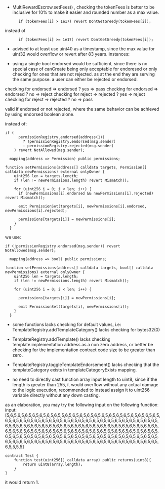 - MultiRewardEscrow.setFees() , checking the tokenFees is better to be inclusive for 10% to make it easier and rounded number as a max value.
```
      if (tokenFees[i] > 1e17) revert DontGetGreedy(tokenFees[i]);

```
instead of 
```
      if (tokenFees[i] >= 1e17) revert DontGetGreedy(tokenFees[i]);

```
- advised to at least use uint40 as a timestamp, since the max value for uint32 would overflow or revert after 83 years.
instances:

- using a single bool endorsed would be sufficient, since there is no special case of canCreate being only acceptable for endoresed or only checking for ones that are not rejected. as at the end they are serving the same purpose. a user can either be rejected or endorsed.

checking for endorsed => endorsed ? yes => pass
checking for endorsed => endorsed ? no => reject
checking for reject => rejected ? yes => reject
checking for reject => rejected ? no => pass

valid if endorsed or not rejected, where the same behavior can be achieved by using endorsed boolean alone.

instead of:
```
if (
      permissionRegistry.endorsed(address(1))
        ? !permissionRegistry.endorsed(msg.sender)
        : permissionRegistry.rejected(msg.sender)
    ) revert NotAllowed(msg.sender);
```
```
  mapping(address => Permission) public permissions;

function setPermissions(address[] calldata targets, Permission[] calldata newPermissions) external onlyOwner {
    uint256 len = targets.length;
    if (len != newPermissions.length) revert Mismatch();

    for (uint256 i = 0; i < len; i++) {
      if (newPermissions[i].endorsed && newPermissions[i].rejected) revert Mismatch();

      emit PermissionSet(targets[i], newPermissions[i].endorsed, newPermissions[i].rejected);

      permissions[targets[i]] = newPermissions[i];
    }
  }
```
we use:
```
if (!permissionRegistry.endorsed(msg.sender)) revert NotAllowed(msg.sender);
```

```
  mapping(address => bool) public permissions;

function setPermissions(address[] calldata targets, bool[] calldata newPermissions) external onlyOwner {
    uint256 len = targets.length;
    if (len != newPermissions.length) revert Mismatch();

    for (uint256 i = 0; i < len; i++) {

      permissions[targets[i]] = newPermissions[i];

      emit PermissionSet(targets[i], newPermissions[i]);
    }
  }
```
- some functions lacks checking for default values, i.e: TemplateRegistry.addTemplateCategory() lacks checking for bytes32(0)

- TemplateRegistry.addTemplate() lacks checking template.implementation address as a non zero address, or better be checking for the implementation contract code size to be greater than zero.

- TemplateRegistry.toggleTemplateEndorsement() lacks checking that the templateCategory exists in templateCategoryExists mapping.

- no need to directly cast function array input length to uint8, since if the length is greater than 255, it would overflow without any actual damage to the logic execution, recommended to instead assign it to uint256 variable directly without any down casting.

as an elaboration, you may try the following input on the following function:
input: [5,6,5,6,5,6,5,6,5,6,5,6,5,6,5,5,6,5,6,5,6,5,6,5,6,5,6,5,6,5,6,5,6,5,6,5,6,5,6,5,6,5,6,5,6,5,6,5,6,5,6,5,6,5,6,5,6,5,6,5,6,5,6,5,6,5,6,5,6,5,6,5,6,5,6,5,6,5,6,5,6,5,6,5,6,5,6,5,6,5,6,5,6,5,6,5,6,5,6,5,6,5,6,5,6,5,6,5,6,5,6,5,6,5,6,5,6,5,6,5,6,5,6,5,6,5,6,5,6,5,6,5,6,5,6,5,6,5,6,5,6,5,6,5,6,5,6,5,6,5,6,5,6,5,6,5,6,5,6,5,6,5,6,5,6,5,6,5,6,5,6,5,6,5,6,5,6,5,6,5,6,5,6,5,6,5,6,5,6,5,6,5,6,5,6,5,6,5,6,5,6,5,6,5,6,5,6,5,6,5,6,5,6,5,6,5,6,5,6,5,6,5,6,5,6,5,6,5,6,5,6,5,6,5,6,5,6,5,6,5,6,5,6,5,6,5,6,5,6,5,6,5,6,5,5,5,5]

```
contract Test {
    function test(uint256[] calldata array) public returns(uint8){
        return uint8(array.length);
    }
}
```
it would return 1.
